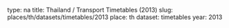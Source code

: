 type: na
title: Thailand / Transport Timetables (2013)
slug: places/th/datasets/timetables/2013
place: th
dataset: timetables
year: 2013
